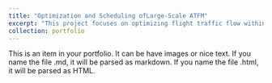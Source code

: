 ```yaml
---
title: "Optimization and Scheduling ofLarge-Scale ATFM"
excerpt: "This project focuses on optimizing flight traffic flow within Chinese major airport network by adjusting flightdeparture times, flight paths, and airspeeds, while minimizing flight conflict risks and delays. To addressthe challenges of high-dimensional optimization variables and the convergence speed required for real-timeoperations in civil aviation, a large-scale cooperative co-evolutionary optimization algorithm was proposed,utilizing flight spatiotemporal variable grouping. This approach reduced flight plan optimization time fromhours to within 10 minutes. The model and algorithm have been applied and validated in the flight flowmanagement systems of the East China and Northeast China Air Traffic Management Bureaus, significantlyreducing the frequency of slot adjustments and improving the operational efficiency of the air traffic system. <br/><img src='/images/ATFM.png'>"
collection: portfolio
---
```


This is an item in your portfolio. It can be have images or nice text. If you name the file .md, it will be parsed as markdown. If you name the file .html, it will be parsed as HTML. 
